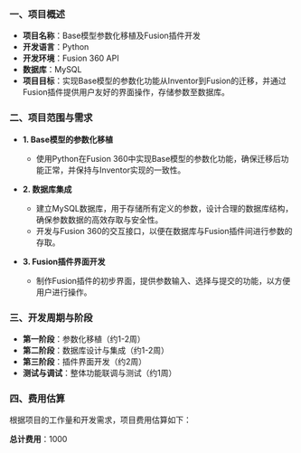 ### 一、项目概述

- **项目名称**：Base模型参数化移植及Fusion插件开发
- **开发语言**：Python
- **开发环境**：Fusion 360 API
- **数据库**：MySQL
- **项目目标**：实现Base模型的参数化功能从Inventor到Fusion的迁移，并通过Fusion插件提供用户友好的界面操作，存储参数至数据库。

### 二、项目范围与需求

- **1. Base模型的参数化移植**
    - 使用Python在Fusion 360中实现Base模型的参数化功能，确保迁移后功能正常，并保持与Inventor实现的一致性。

- **2. 数据库集成**
    - 建立MySQL数据库，用于存储所有定义的参数，设计合理的数据库结构，确保参数数据的高效存取与安全性。
    - 开发与Fusion 360的交互接口，以便在数据库与Fusion插件间进行参数的存取。

- **3. Fusion插件界面开发**
    
    - 制作Fusion插件的初步界面，提供参数输入、选择与提交的功能，以方便用户进行操作。

### 三、开发周期与阶段

- **第一阶段**：参数化移植（约1-2周）
- **第二阶段**：数据库设计与集成（约1-2周）
- **第三阶段**：插件界面开发（约2周）
- **测试与调试**：整体功能联调与测试（约1周）

### 四、费用估算

根据项目的工作量和开发需求，项目费用估算如下：

**总计费用**：1000